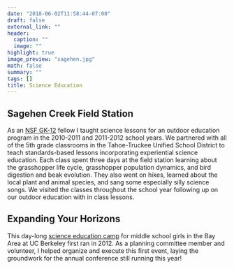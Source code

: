 ```yaml
---
date: "2018-06-02T11:58:44-07:00"
draft: false
external_link: ""
header:
  caption: ""
  image: ""
highlight: true
image_preview: "sagehen.jpg"
math: false
summary: ""
tags: []
title: Science Education
---
```


## Sagehen Creek Field Station

As an [NSF GK-12](http://gk12calbio.berkeley.edu/) fellow I taught science lessons for an outdoor education program in the 2010-2011 and 2011-2012 school years. We partnered with all of the 5th grade classrooms in the Tahoe-Truckee Unified School District to teach standards-based lessons incorporating experiential science education. Each class spent three days at the field station learning about the grasshopper life cycle, grasshopper population dynamics, and bird digestion and beak evolution. They also went on hikes, learned about the local plant and animal species, and sang some especially silly science songs. We visited the classes throughout the school year following up on our outdoor education with in class lessons.

## Expanding Your Horizons

This day-long [science education camp](https://www.ocf.berkeley.edu/~eyh/) for middle school girls in the Bay Area at UC Berkeley first ran in 2012. As a planning committee member and volunteer, I helped organize and execute this first event, laying the groundwork for the annual conference still running this year!


